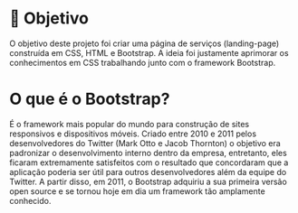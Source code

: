 # 🏸 Objetivo
<p>O objetivo deste projeto foi criar uma página de serviços (landing-page) construída em CSS, HTML e Bootstrap. A ideia foi justamente aprimorar os conhecimentos em CSS trabalhando junto com o framework Bootstrap.</p>
<h1>O que é o Bootstrap?</h1>
<p>É o framework mais popular do mundo para construção de sites responsivos e dispositivos móveis. Criado entre 2010 e 2011 pelos desenvolvedores do Twitter (Mark Otto e Jacob Thornton) o objetivo era padronizar o desenvolvimento interno dentro da empresa, entretanto, eles ficaram extremamente satisfeitos com o resultado que concordaram que a aplicação poderia ser útil para outros desenvolvedores além da equipe do Twitter. A partir disso, em 2011, o Bootstrap adquiriu a sua primeira versão open source e se tornou hoje em dia um framework tão amplamente conhecido.</p>
